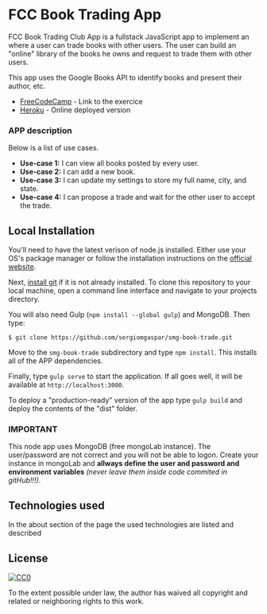 # FCC Book Trading App

FCC Book Trading Club App is a fullstack JavaScript app to implement an where a user can trade books with other users. The user can build an "online" library of the books he owns and request to trade them with other users.

This app uses the Google Books API to identify books and present their author, etc.

* [FreeCodeCamp] - Link to the exercice
* [Heroku] - Online deployed version

### APP description

Below is a list of use cases.

  - **Use-case 1:** I can view all books posted by every user.
  - **Use-case 2:** I can add a new book.
  - **Use-case 3:** I can update my settings to store my full name, city, and state.
  - **Use-case 4:** I can propose a trade and wait for the other user to accept the trade.
  

## Local Installation

You'll need to have the latest verison of node.js installed. Either use your OS's package manager or follow the installation instructions on the [official website](http://nodejs.org).

Next, [install git](https://git-scm.com/book/en/v2/Getting-Started-Installing-Git) if it is not already installed. To clone this repository to your local machine, open a command line interface and navigate to your projects directory.

You will also need Gulp (`npm install --global gulp`) and MongoDB. Then type:

`$ git clone https://github.com/sergiomgaspar/smg-book-trade.git`

Move to the `smg-book-trade` subdirectory and type `npm install`. This installs all of the APP dependencies.

Finally, type `gulp serve` to start the application. If all goes well, it will be available at `http://localhost:3000`.

To deploy a "production-ready" version of the app type `gulp build` and deploy the contents of the "dist" folder.

### IMPORTANT
This node app uses MongoDB (free mongoLab instance). The user/password are not correct and you will not be able to logon. Create your instance in mongoLab and **allways define the user and password and environment variables** *(never leave them inside code commited in gitHub!!!)*.

## Technologies used

In the about section of the page the used technologies are listed and described

## License

[![CC0](http://i.creativecommons.org/p/zero/1.0/88x31.png)](http://creativecommons.org/publicdomain/zero/1.0/)

To the extent possible under law, the author has waived all copyright and related or neighboring rights to this work.

[FreeCodeCamp]: <https://www.freecodecamp.com/challenges/manage-a-book-trading-club>
[Heroku]: <https://smg-book-trade.herokuapp.com/>

